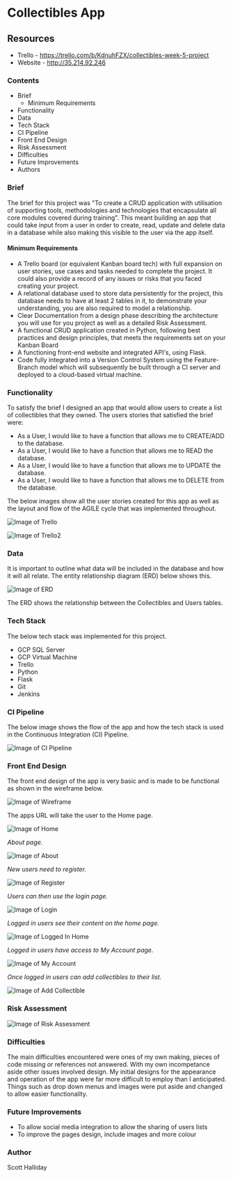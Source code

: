 # **Collectibles App**

## **Resources**
- Trello - https://trello.com/b/KdnuhFZX/collectibles-week-5-project
- Website - http://35.214.92.246

### **Contents**
- Brief
  * Minimum Requirements
- Functionality
- Data
- Tech Stack
- CI Pipeline
- Front End Design
- Risk Assessment
- Difficulties
- Future Improvements
- Authors

### **Brief**
The brief for this project was "To create a CRUD application with utilisation of supporting tools,
methodologies and technologies that encapsulate all core modules
covered during training".
This meant building an app that could take input from a user in order to create, read, update and delete data in a database while also making this visible to the user via the app itself.

#### **Minimum Requirements**
- A Trello board (or equivalent Kanban board tech) with full expansion
on user stories, use cases and tasks needed to complete the project. It could also provide a record of any issues or risks that you faced
creating your project.
- A relational database used to store data persistently for the
project, this database needs to have at least 2 tables in it, to
demonstrate your understanding, you are also required to model a
relationship.
- Clear Documentation from a design phase describing the architecture
you will use for you project as well as a detailed Risk Assessment.
- A functional CRUD application created in Python, following best
practices and design principles, that meets the requirements set on
your Kanban Board
- A functioning front-end website and integrated API's, using Flask.
- Code fully integrated into a Version Control System using the Feature-Branch model which will subsequently be built through a CI
server and deployed to a cloud-based virtual machine.

### **Functionality**
To satisfy the brief I designed an app that would allow users to create a list of collectibles that they owned.
The users stories that satisfied the brief were:
- As a User, I would like to have a function that allows me to CREATE/ADD to the database.
- As a User, I would like to have a function that allows me to READ the database.
- As a User, I would like to have a function that allows me to UPDATE the database.
- As a User, I would like to have a function that allows me to DELETE from the database.

The below images show all the user stories created for this app as well as the layout and flow of the AGILE cycle that was implemented throughout.

![Image of Trello](https://i.imgur.com/4OlAZsg.png)

![Image of Trello2](https://i.imgur.com/Xb3JU74.png)


### **Data**
It is important to outline what data will be included in the database and how it will all relate. The entity relationship diagram (ERD) below shows this.

![Image of ERD](https://i.imgur.com/BpNspeC.png)

The ERD shows the relationship between the Collectibles and Users tables.

### **Tech Stack**
The below tech stack was implemented for this project.
- GCP SQL Server
- GCP Virtual Machine
- Trello
- Python
- Flask
- Git
- Jenkins

### **CI Pipeline**
The below image shows the flow of the app and how the tech stack is used in the Continuous Integration (CI) Pipeline.

![Image of CI Pipeline](https://i.imgur.com/XtTKaBB.png)

### **Front End Design**
The front end design of the app is very basic and is made to be functional as shown in the wireframe below.

![Image of Wireframe](https://i.imgur.com/MIkgumo.png)

The apps URL will take the user to the Home page.

![Image of Home](https://i.imgur.com/JdERLlp.png)

*About page.*

![Image of About](https://i.imgur.com/ISU68dN.png)

*New users need to register.*

![Image of Register](https://i.imgur.com/xFza8WI.png)

*Users can then use the login page.*

![Image of Login](https://i.imgur.com/pmWHMzA.png)

*Logged in users see their content on the home page.*

![Image of Logged In Home](https://i.imgur.com/nzK7ccy.png)

*Logged in users have access to My Account page.*

![Image of My Account](https://i.imgur.com/HCkVsii.png)

*Once logged in users can add collectibles to their list.*

![Image of Add Collectible](https://i.imgur.com/WQTxwkn.png)


### **Risk Assessment**

![Image of Risk Assessment](https://i.imgur.com/6fieRm3.png)

### **Difficulties**
The main difficulties encountered were ones of my own making, pieces of code missing or references not answered.
With my own incompetance aside other issues involved design. My initial designs for the appearance and operation of the app were far more difficult to employ than I anticipated. Things such as drop down menus and images were put aside and changed to allow easier functionality.

### **Future Improvements**
- To allow social media integration to allow the sharing of users lists
- To improve the pages design, include images and more colour

### **Author**
Scott Halliday
